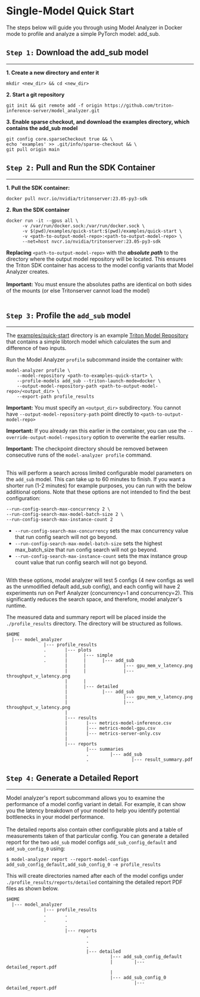 <!--
Copyright (c) 2020-2023, NVIDIA CORPORATION & AFFILIATES. All rights reserved.

Licensed under the Apache License, Version 2.0 (the "License");
you may not use this file except in compliance with the License.
You may obtain a copy of the License at

    http://www.apache.org/licenses/LICENSE-2.0

Unless required by applicable law or agreed to in writing, software
distributed under the License is distributed on an "AS IS" BASIS,
WITHOUT WARRANTIES OR CONDITIONS OF ANY KIND, either express or implied.
See the License for the specific language governing permissions and
limitations under the License.
-->

# Single-Model Quick Start

The steps below will guide you through using Model Analyzer in Docker mode to profile and analyze a simple PyTorch model: add_sub.

## `Step 1:` Download the add_sub model

---

**1. Create a new directory and enter it**

```
mkdir <new_dir> && cd <new_dir>
```

**2. Start a git repository**

```
git init && git remote add -f origin https://github.com/triton-inference-server/model_analyzer.git
```

**3. Enable sparse checkout, and download the examples directory, which contains the add_sub model**

```
git config core.sparseCheckout true && \
echo 'examples' >> .git/info/sparse-checkout && \
git pull origin main
```

## `Step 2:` Pull and Run the SDK Container

---

**1. Pull the SDK container:**

```
docker pull nvcr.io/nvidia/tritonserver:23.05-py3-sdk
```

**2. Run the SDK container**

```
docker run -it --gpus all \
      -v /var/run/docker.sock:/var/run/docker.sock \
      -v $(pwd)/examples/quick-start:$(pwd)/examples/quick-start \
      -v <path-to-output-model-repo>:<path-to-output-model-repo> \
      --net=host nvcr.io/nvidia/tritonserver:23.05-py3-sdk
```

**Replacing** `<path-to-output-model-repo>` with the
**_absolute_ _path_** to the directory where the output model repository
will be located.
This ensures the Triton SDK container has access to the model
config variants that Model Analyzer creates.<br><br>
**Important:** You must ensure the absolutes paths are identical on both sides of the mounts (or else Tritonserver cannot load the model)<br><br>

## `Step 3:` Profile the `add_sub` model

---

The [examples/quick-start](../examples/quick-start) directory is an example
[Triton Model Repository](https://github.com/triton-inference-server/server/blob/main/docs/user_guide/model_repository.md) that contains a simple libtorch model which calculates
the sum and difference of two inputs.

Run the Model Analyzer `profile` subcommand inside the container with:

```
model-analyzer profile \
    --model-repository <path-to-examples-quick-start> \
    --profile-models add_sub --triton-launch-mode=docker \
    --output-model-repository-path <path-to-output-model-repo>/<output_dir> \
    --export-path profile_results
```

**Important:** You must specify an `<output_dir>` subdirectory. You cannot have `--output-model-repository-path` point directly to `<path-to-output-model-repo>`

**Important:** If you already ran this earlier in the container, you can use the `--override-output-model-repository` option to overwrite the earlier results.

**Important:** The checkpoint directory should be removed between consecutive runs of
the `model-analyzer profile` command.<br><br>

This will perform a search across limited configurable model parameters on the
`add_sub` model. This can take up to 60 minutes to finish. If you want a shorter
run (1-2 minutes) for example purposes, you can run with the below additional
options. Note that these options are not intended to find the best
configuration:

```
--run-config-search-max-concurrency 2 \
--run-config-search-max-model-batch-size 2 \
--run-config-search-max-instance-count 2
```

- `--run-config-search-max-concurrency` sets the max concurrency value that run
  config search will not go beyond. <br>
- `--run-config-search-max-model-batch-size` sets the highest max_batch_size that run config search will not go beyond.
- `--run-config-search-max-instance-count`
  sets the max instance group count value that run config search will not go beyond.<br><br>

With these options, model analyzer will test 5 configs (4 new configs as well as the unmodified default add_sub config), and each config will have 2 experiments run on Perf Analyzer (concurrency=1 and concurrency=2). This significantly reduces the search space, and therefore, model analyzer's runtime.

The measured data and summary report will be placed inside the
`./profile_results` directory. The directory will be structured as follows.

```
$HOME
  |--- model_analyzer
              |--- profile_results
              .       |--- plots
              .       |      |--- simple
              .       |      |      |--- add_sub
                      |      |              |--- gpu_mem_v_latency.png
                      |      |              |--- throughput_v_latency.png
                      |      |
                      |      |--- detailed
                      |             |--- add_sub
                      |                     |--- gpu_mem_v_latency.png
                      |                     |--- throughput_v_latency.png
                      |
                      |--- results
                      |       |--- metrics-model-inference.csv
                      |       |--- metrics-model-gpu.csv
                      |       |--- metrics-server-only.csv
                      |
                      |--- reports
                              |--- summaries
                              .        |--- add_sub
                              .                |--- result_summary.pdf
```

## `Step 4:` Generate a Detailed Report

---

Model analyzer's report subcommand allows you to examine the performance of a
model config variant in detail. For example, it can show you the latency
breakdown of your model to help you identify potential bottlenecks in your model
performance.<br><br>
The detailed reports also contain other configurable plots and a
table of measurements taken of that particular config. You can generate a
detailed report for the two `add_sub` model configs `add_sub_config_default` and
`add_sub_config_0` using:

```
$ model-analyzer report --report-model-configs add_sub_config_default,add_sub_config_0 -e profile_results
```

This will create directories named after each of the model configs under
`./profile_results/reports/detailed` containing the detailed report PDF files as
shown below.

```
$HOME
  |--- model_analyzer
              |--- profile_results
              .       .
              .       .
                      .
                      |--- reports
                              .
                              .
                              .
                              |--- detailed
                                       |--- add_sub_config_default
                                       |        |--- detailed_report.pdf
                                       |
                                       |--- add_sub_config_0
                                                |--- detailed_report.pdf

```
